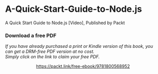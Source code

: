 # A-Quick-Start-Guide-to-Node.js
A Quick Start Guide to Node.js [Video], Published by Packt
### Download a free PDF

 <i>If you have already purchased a print or Kindle version of this book, you can get a DRM-free PDF version at no cost.<br>Simply click on the link to claim your free PDF.</i>
<p align="center"> <a href="https://packt.link/free-ebook/9781800568952">https://packt.link/free-ebook/9781800568952 </a> </p>